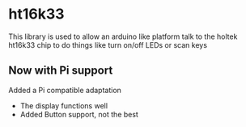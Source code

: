 # ht16k33
This library is used to allow an arduino like platform talk to the holtek ht16k33 chip
to do things like turn on/off LEDs or scan keys

## Now with Pi support
Added a Pi compatible adaptation

- The display functions well
- Added Button support, not the best



